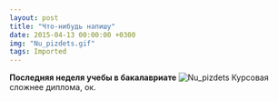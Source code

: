```yaml
---
layout: post
title: "Что-нибудь напишу"
date: 2015-04-13 00:00:00 +0300
img: "Nu_pizdets.gif"
tags: Imported
---
```


**Последняя неделя учебы в бакалавриате**
![Nu_pizdets](/blog/assets/img/Nu_pizdets.gif)
Курсовая сложнее диплома, ок.